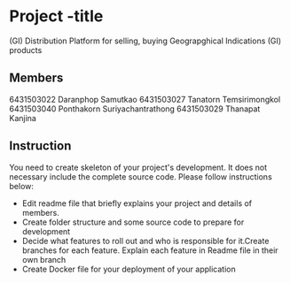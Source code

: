 # Project -title
(GI) Distribution Platform for selling, buying Geograpghical Indications (GI) products
## Members
6431503022 Daranphop Samutkao
6431503027 Tanatorn Temsirimongkol 
6431503040 Ponthakorn Suriyachantrathong
6431503029 Thanapat Kanjina


## Instruction
You need to create skeleton of your project's development. It does not necessary include the complete source code. Please follow instructions below:
- Edit readme file that briefly explains your project and details of members.​ 
- Create folder structure and some source code to prepare for development
- Decide what features to roll out and who is responsible for it.​ Create branches for each feature. Explain each feature in Readme file in their own branch​ 
- Create Docker file for your deployment of your application 
